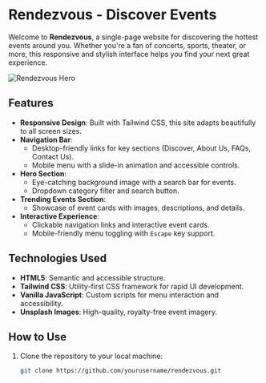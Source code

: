 # Rendezvous - Discover Events

Welcome to **Rendezvous**, a single-page website for discovering the hottest events around you. Whether you're a fan of concerts, sports, theater, or more, this responsive and stylish interface helps you find your next great experience.

![Rendezvous Hero](https://images.unsplash.com/photo-1540039155733-5bb30b53aa14?ixlib=rb-1.2.1&ixid=MnwxMjA3fDB8MHxwaG90by1wYWdlfHx8fGVufDB8fHx8&auto=format&fit=crop&w=1920&q=80)

## Features

- **Responsive Design**: Built with Tailwind CSS, this site adapts beautifully to all screen sizes.
- **Navigation Bar**:
  - Desktop-friendly links for key sections (Discover, About Us, FAQs, Contact Us).
  - Mobile menu with a slide-in animation and accessible controls.
- **Hero Section**:
  - Eye-catching background image with a search bar for events.
  - Dropdown category filter and search button.
- **Trending Events Section**:
  - Showcase of event cards with images, descriptions, and details.
- **Interactive Experience**:
  - Clickable navigation links and interactive event cards.
  - Mobile-friendly menu toggling with `Escape` key support.

## Technologies Used

- **HTML5**: Semantic and accessible structure.
- **Tailwind CSS**: Utility-first CSS framework for rapid UI development.
- **Vanilla JavaScript**: Custom scripts for menu interaction and accessibility.
- **Unsplash Images**: High-quality, royalty-free event imagery.

## How to Use

1. Clone the repository to your local machine:
   ```bash
   git clone https://github.com/yourusername/rendezvous.git
